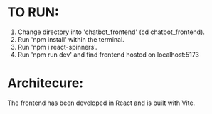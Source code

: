 # TO RUN:

1. Change directory into 'chatbot_frontend' (cd chatbot_frontend).
2. Run 'npm install' within the terminal.
3. Run 'npm i react-spinners'. 
4. Run 'npm run dev' and find frontend hosted on localhost:5173

# Architecure:

The frontend has been developed in React and is built with Vite.